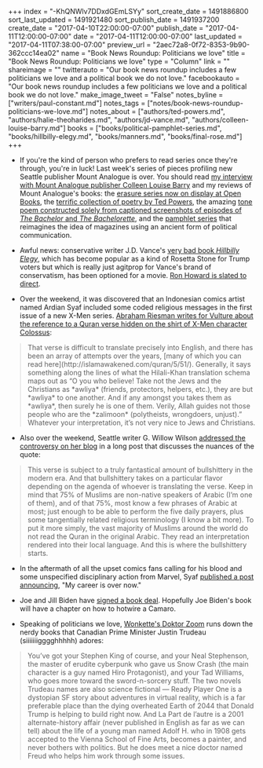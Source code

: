 +++
index = "-KhQNWlv7DDxdGEmLSYy"
sort_create_date = 1491886800
sort_last_updated = 1491921480
sort_publish_date = 1491937200
create_date = "2017-04-10T22:00:00-07:00"
publish_date = "2017-04-11T12:00:00-07:00"
date = "2017-04-11T12:00:00-07:00"
last_updated = "2017-04-11T07:38:00-07:00"
preview_url = "2aec72a8-0f72-8353-9b90-362ccc14ea02"
name = "Book News Roundup: Politicians we love"
title = "Book News Roundup: Politicians we love"
type = "Column"
link = ""
shareimage = ""
twitterauto = "Our book news roundup includes a few politicians we love and a political book we do not love."
facebookauto = "Our book news roundup includes a few politicians we love and a political book we do not love."
make_image_tweet = "False"
notes_byline = ["writers/paul-constant.md"]
notes_tags = ["notes/book-news-roundup-politicians-we-love.md"]
notes_about = ["authors/ted-powers.md", "authors/halie-theoharides.md", "authors/jd-vance.md", "authors/colleen-louise-barry.md"]
books = ["books/political-pamphlet-series.md", "books/hillbilly-elegy.md", "books/manners.md", "books/final-rose.md"]
+++
* If you're the kind of person who prefers to read series once they're through, you're in luck! Last week's series of pieces profiling new Seattle publisher Mount Analogue is over. You should read [my interview with Mount Analogue publisher Colleen Louise Barry](http://www.seattlereviewofbooks.com/notes/2017/04/03/for-colleen-louise-barry-mount-analogue-is-the-future-of-books/) and my reviews of Mount Analogue's books: the [erasure series now on display at Open Books](http://www.seattlereviewofbooks.com/reviews/one-of-a-kind/), the [terrific collection of poetry by Ted Powers](http://www.seattlereviewofbooks.com/reviews/the-backwards-map/), the amazing [tone poem constructed solely from captioned screenshots of episodes of *The Bachelor* and *The Bachelorette*](http://www.seattlereviewofbooks.com/reviews/trouble-in-paradise/), and the [pamphlet series](http://www.seattlereviewofbooks.com/reviews/a-colorful-chorus-of-voices/) that reimagines the idea of magazines using an ancient form of political communication.

* Awful news: conservative writer J.D. Vance's [very bad book *Hillbilly Elegy*](http://www.seattlereviewofbooks.com/reviews/american-elegy/), which has become popular as a kind of Rosetta Stone for Trump voters but which is really just agitprop for Vance's brand of conservatism, has been optioned for a movie. [Ron Howard is slated to direct](http://deadline.com/2017/04/j-d-vance-hillbilly-elegy-ron-howard-directing-rust-belt-memoir-1202067052/). 

* Over the weekend, it was discovered that an Indonesian comics artist named Ardian Syaf included some coded religious messages in the first issue of a new X-Men series. [Abraham Riesman writes for Vulture about the reference to a Quran verse hidden on the shirt of X-Men character Colossus](http://www.vulture.com/2017/04/marvels-x-men-were-rocked-by-a-hidden-koranic-message.html?utm_source=feedburner&utm_medium=feed&utm_campaign=Feed%3A+nymag%2Fvulture+%28Vulture+-+nymag.com%27s+Entertainment+and+Culture+Blog%29):

<blockquote>That verse is difficult to translate precisely into English, and there has been an array of attempts over the years, [many of which you can read here](http://islamawakened.com/quran/5/51/). Generally, it says something along the lines of what the Hilali-Khan translation schema maps out as “O you who believe! Take not the Jews and the Christians as *awliya* (friends, protectors, helpers, etc.), they are but *awliya* to one another. And if any amongst you takes them as *awliya*, then surely he is one of them. Verily, Allah guides not those people who are the *zalimoon* (polytheists, wrongdoers, unjust).” Whatever your interpretation, it’s not very nice to Jews and Christians.</blockquote>

* Also over the weekend, Seattle writer G. Willow Wilson [addressed the controversy on her blog](http://gwillowwilson.com/post/159367075123/here-is-what-quran-551-actually-says) in a long post that discusses the nuances of the quote:

<blockquote>This verse is subject to a truly fantastical amount of bullshittery in the modern era. And that bullshittery takes on a particular flavor depending on the agenda of whoever is translating the verse. Keep in mind that 75% of Muslims are non-native speakers of Arabic (I’m one of them), and of that 75%, most know a few phrases of Arabic at most; just enough to be able to perform the five daily prayers, plus some tangentially related religious terminology (I know a bit more). To put it more simply, the vast majority of Muslims around the world do not read the Quran in the original Arabic. They read an interpretation rendered into their local language. And this is where the bullshittery starts.</blockquote>

* In the aftermath of all the upset comics fans calling for his blood and some unspecified disciplinary action from Marvel, Syaf [published a post announcing](http://www.comicsbeat.com/ardian-syaf-my-career-is-over-now/), "My career is over now."

* Joe and Jill Biden have [signed a book deal](https://www.mhpbooks.com/former-vice-president-joe-biden-and-second-lady-dr-jill-biden-sign-book-deal/). Hopefully Joe Biden's book will have a chapter on how to hotwire a Camaro.

* Speaking of politicians we love, [Wonkette's Doktor Zoom](https://wonkette.com/615101/justin-trudeau-reading-books-like-a-total-nerd-who-reads-books-nerd) runs down the nerdy books that Canadian Prime Minister Justin Trudeau (siiiiiiigggghhhhh) adores:

<blockquote>You’ve got your Stephen King of course, and your Neal Stephenson, the master of erudite cyberpunk who gave us Snow Crash (the main character is a guy named Hiro Protagonist), and your Tad Williams, who goes more toward the sword-n-sorcery stuff. The two novels Trudeau names are also science fictional — Ready Player One is a dystopian SF story about adventures in virtual reality, which is a far preferable place than the dying overheated Earth of 2044 that Donald Trump is helping to build right now. And La Part de l’autre is a 2001 alternate-history affair (never published in English as far as we can tell) about the life of a young man named Adolf H. who in 1908 gets accepted to the Vienna School of Fine Arts, becomes a painter, and never bothers with politics. But he does meet a nice doctor named Freud who helps him work through some issues.</blockquote>